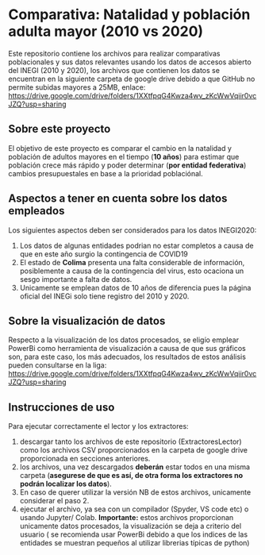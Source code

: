 # Comparativa: Natalidad y población adulta mayor (2010 vs 2020)
Este repositorio contiene los archivos para realizar comparativas poblacionales y sus datos relevantes usando los datos de accesos abierto del INEGI (2010 y 2020), los archivos que contienen los datos se encuentran en la siguiente carpeta de google drive debido a que GitHub no permite subidas mayores a 25MB, enlace: https://drive.google.com/drive/folders/1XXtfpqG4Kwza4wv_zKcWwVqiir0vcJZQ?usp=sharing

## Sobre este proyecto
El objetivo de este proyecto es comparar el cambio en la natalidad y población de adultos mayores en el tiempo (**10 años**) para estimar que población crece más rápido y poder determinar (**por entidad federativa**) cambios presupuestales en base a la prioridad poblaciónal.

## Aspectos a tener en cuenta sobre los datos empleados
Los siguientes aspectos deben ser considerados para los datos INEGI2020:
1. Los datos de algunas entidades podrian no estar completos a causa de que en este año surgio la contingencia de COVID19
2. El estado de **Colima** presenta una falta considerable de información, posiblemente a causa de la contingencia del virus, esto ocaciona un sesgo importante a falta de datos.
3. Unicamente se emplean datos de 10 años de diferencia pues la página oficial del INEGi solo tiene registro del 2010 y 2020.

## Sobre la visualización de datos
Respecto a la visualización de los datos procesados, se eligío emplear PowerBi como herramienta de visualización a causa de que sus gráficos son, para este caso, los más adecuados, los resultados de estos análisis pueden consultarse en la liga: https://drive.google.com/drive/folders/1XXtfpqG4Kwza4wv_zKcWwVqiir0vcJZQ?usp=sharing


## Instrucciones de uso
Para ejecutar correctamente el lector y los extractores:
1. descargar tanto los archivos de este repositorio (ExtractoresLector) como los archivos CSV proporcionados en la carpeta de google drive proporcionada en secciones anteriores.
2. los archivos, una vez descargados **deberán** estar todos en una misma carpeta (**asegurese de que es así, de otra forma los extractores no podrán localizar los datos**).
3. En caso de querer utilizar la versión NB de estos archivos, unicamente considerar el paso 2.
4. ejecutar el archivo, ya sea con un compilador (Spyder, VS code etc) o usando Jupyter/ Colab.
**Importante:** estos archivos proporcionan unicamente datos procesados, la visualización se deja a criterio del usuario ( se recomienda usar PowerBi debido a que los indices de las entidades se muestran pequeños al utilizar librerias típicas de python) 
